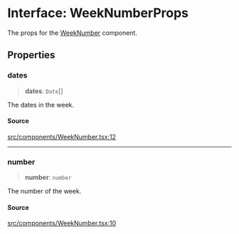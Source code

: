 # Interface: WeekNumberProps

The props for the [WeekNumber](../functions/WeekNumber.md) component.

## Properties

### dates

> **dates**: `Date`[]

The dates in the week.

#### Source

[src/components/WeekNumber.tsx:12](https://github.com/gpbl/react-day-picker/blob/9ad13dc72fff814dcf720a62f6e3b5ea38e8af6d/src/components/WeekNumber.tsx#L12)

***

### number

> **number**: `number`

The number of the week.

#### Source

[src/components/WeekNumber.tsx:10](https://github.com/gpbl/react-day-picker/blob/9ad13dc72fff814dcf720a62f6e3b5ea38e8af6d/src/components/WeekNumber.tsx#L10)
